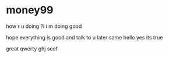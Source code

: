 # money99
how r u doing ?i  i m doing good







hope everything is good and talk to u later
same
hello
yes
its true

great
qwerty
ghj
seef

